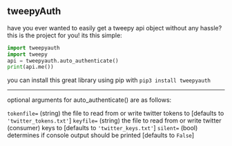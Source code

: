 ## tweepyAuth
have you ever wanted to easily get a tweepy api object without any hassle?
this is the project for you!
its this simple:
```py
import tweepyauth 
import tweepy
api = tweepyauth.auto_authenticate()
print(api.me())
```

you can install this great library using pip with `pip3 install tweepyauth` 
___
optional arguments for auto_authenticate() are as follows:

`tokenfile=` (string) the file to read from or write twitter tokens to [defaults to `'twitter_tokens.txt'`]
`keyfile=` (string) the file to read from or write twitter (consumer) keys to [defaults to `'twitter_keys.txt'`]
`silent=` (bool) determines if console output should be printed [defaults to `False`]
